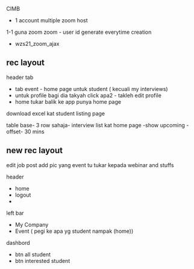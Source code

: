CIMB

- 1 account multiple zoom host

1-1 guna zoom
zoom - user id generate everytime creation
- wzs21_zoom_ajax
## rec layout

header tab
- tab event - home page untuk student ( kecuali my interviews)
- untuk profile bagi dia takyah click apa2 - takleh edit profile
- home tukar balik ke app punya home page

download excel kat student listing page

table base-
3 row sahaja-
interview list kat home page
    -show upcoming
    -offset- 30 mins



new rec layout
----------------
edit job post
add pic
yang event tu tukar kepada webinar and stuffs


header 
- home
- logout
-

left bar
- My Company
- Event ( pegi ke apa yg student nampak (home))

dashbord 
- btn all student
- btn interested student 
